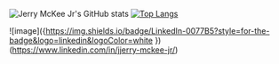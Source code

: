 ![Jerry McKee Jr's GitHub stats](https://github-readme-stats.vercel.app/api?username=McKeeJerry-FS&show_icons=true&theme=radical)
[![Top Langs](https://github-readme-stats.vercel.app/api/top-langs/?username=McKeeJerry-FS&layout=compact)](https://github.com/McKeeJerry-FS/github-readme-stats)

![image]({https://img.shields.io/badge/LinkedIn-0077B5?style=for-the-badge&logo=linkedin&logoColor=white
	})(https://www.linkedin.com/in/jjerry-mckee-jr/)
<!--
**McKeeJerry-FS/McKeeJerry-FS** is a ✨ _special_ ✨ repository because its `README.md` (this file) appears on your GitHub profile.

Here are some ideas to get you started:

- 🔭 I’m currently working on ...
- 🌱 I’m currently learning ...
- 👯 I’m looking to collaborate on ...
- 🤔 I’m looking for help with ...
- 💬 Ask me about ...
- 📫 How to reach me: ...
- 😄 Pronouns: ...
- ⚡ Fun fact: ...
-->
